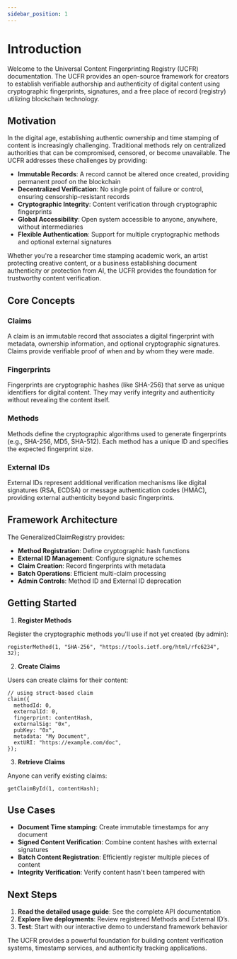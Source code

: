 ```yaml
---
sidebar_position: 1
---
```


# Introduction

Welcome to the Universal Content Fingerprinting Registry (UCFR) documentation. The UCFR provides an open-source framework for creators to establish verifiable authorship and authenticity of digital content using cryptographic fingerprints, signatures, and a free place of record (registry) utilizing blockchain technology.

## Motivation

In the digital age, establishing authentic ownership and time stamping of content is increasingly challenging. Traditional methods rely on centralized authorities that can be compromised, censored, or become unavailable. The UCFR addresses these challenges by providing:

- **Immutable Records**: A record cannot be altered once created, providing permanent proof on the blockchain
- **Decentralized Verification**: No single point of failure or control, ensuring censorship-resistant records
- **Cryptographic Integrity**: Content verification through cryptographic fingerprints
- **Global Accessibility**: Open system accessible to anyone, anywhere, without intermediaries
- **Flexible Authentication**: Support for multiple cryptographic methods and optional external signatures

Whether you're a researcher time stamping academic work, an artist protecting creative content, or a business establishing document authenticity or protection from AI, the UCFR provides the foundation for trustworthy content verification.

## Core Concepts

### Claims

A claim is an immutable record that associates a digital fingerprint with metadata, ownership information, and optional cryptographic signatures. Claims provide verifiable proof of when and by whom they were made.

### Fingerprints

Fingerprints are cryptographic hashes (like SHA-256) that serve as unique identifiers for digital content. They may verify integrity and authenticity without revealing the content itself.

### Methods

Methods define the cryptographic algorithms used to generate fingerprints (e.g., SHA-256, MD5, SHA-512). Each method has a unique ID and specifies the expected fingerprint size.

### External IDs

External IDs represent additional verification mechanisms like digital signatures (RSA, ECDSA) or message authentication codes (HMAC), providing external authenticity beyond basic fingerprints.

## Framework Architecture

The GeneralizedClaimRegistry provides:

- **Method Registration**: Define cryptographic hash functions
- **External ID Management**: Configure signature schemes
- **Claim Creation**: Record fingerprints with metadata
- **Batch Operations**: Efficient multi-claim processing
- **Admin Controls**: Method ID and External ID deprecation

## Getting Started

1. **Register Methods**

Register the cryptographic methods you'll use if not yet created (by admin):

```solidity
registerMethod(1, "SHA-256", "https://tools.ietf.org/html/rfc6234", 32);
```

2. **Create Claims**

Users can create claims for their content:

```solidity
// using struct-based claim
claim({
  methodId: 0,
  externalId: 0,
  fingerprint: contentHash,
  externalSig: "0x",
  pubKey: "0x",
  metadata: "My Document",
  extURI: "https://example.com/doc",
});
```

3. **Retrieve Claims**

Anyone can verify existing claims:

```solidity
getClaimById(1, contentHash);
```

## Use Cases

- **Document Time stamping**: Create immutable timestamps for any document
- **Signed Content Verification**: Combine content hashes with external signatures
- **Batch Content Registration**: Efficiently register multiple pieces of content
- **Integrity Verification**: Verify content hasn't been tampered with

## Next Steps

1. **Read the detailed usage guide**: See the complete API documentation
2. **Explore live deployments**: Review registered Methods and External ID’s.
3. **Test**: Start with our interactive demo to understand framework behavior

The UCFR provides a powerful foundation for building content verification systems, timestamp services, and authenticity tracking applications.
